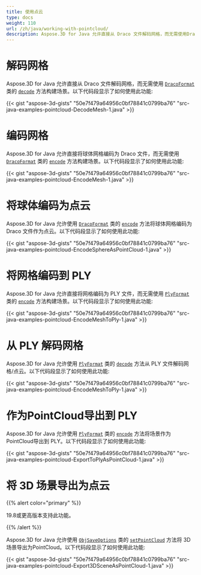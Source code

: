 ```yaml
---
title: 使用点云
type: docs
weight: 110
url: /zh/java/working-with-pointcloud/
description: Aspose.3D for Java 允许直接从 Draco 文件解码网格，而无需使用DracoFormat类的decode方法构建场景。
---
```

#  **解码网格**
Aspose.3D for Java 允许直接从 Draco 文件解码网格，而无需使用 [`DracoFormat`](https://reference.aspose.com/3d/java/com.aspose.threed/DracoFormat) 类的 [`decode`](https://reference.aspose.com/3d/java/com.aspose.threed/DracoFormat#decode-java.lang.String-) 方法构建场景。以下代码段显示了如何使用此功能:



{{< gist "aspose-3d-gists" "50e7f479a64956c0bf78841c0799ba76" "src-java-examples-pointcloud-DecodeMesh-1.java" >}}
#  **编码网格**
Aspose.3D for Java 允许直接将球体网格编码为 Draco 文件，而无需使用 [`DracoFormat`](https://reference.aspose.com/3d/java/com.aspose.threed/DracoFormat) 类的 [`encode`](https://reference.aspose.com/3d/java/com.aspose.threed/DracoFormat#encode-com.aspose.threed.Entity-java.lang.String-) 方法构建场景。以下代码段显示了如何使用此功能:



{{< gist "aspose-3d-gists" "50e7f479a64956c0bf78841c0799ba76" "src-java-examples-pointcloud-EncodeMesh-1.java" >}}
#  **将球体编码为点云**
Aspose.3D for Java 允许使用 [`DracoFormat`](https://reference.aspose.com/3d/java/com.aspose.threed/DracoFormat) 类的 [`encode`](https://reference.aspose.com/3d/java/com.aspose.threed/DracoFormat#encode-com.aspose.threed.Entity-java.lang.String-com.aspose.threed.DracoSaveOptions-) 方法将球体网格编码为 Draco 文件作为点云。以下代码段显示了如何使用此功能:



{{< gist "aspose-3d-gists" "50e7f479a64956c0bf78841c0799ba76" "src-java-examples-pointcloud-EncodeSphereAsPointCloud-1.java" >}}
#  **将网格编码到 PLY**
Aspose.3D for Java 允许直接将网格编码为 PLY 文件，而无需使用 [`PlyFormat`](https://reference.aspose.com/3d/java/com.aspose.threed/PlyFormat) 类的 [`encode`](https://reference.aspose.com/3d/java/com.aspose.threed/PlyFormat#encode-com.aspose.threed.Entity-java.lang.String-) 方法构建场景。以下代码段显示了如何使用此功能:



{{< gist "aspose-3d-gists" "50e7f479a64956c0bf78841c0799ba76" "src-java-examples-pointcloud-EncodeMeshToPly-1.java" >}}
#  **从 PLY 解码网格**
Aspose.3D for Java 允许使用 [`PlyFormat`](https://reference.aspose.com/3d/java/com.aspose.threed/PlyFormat) 类的 [`decode`](https://reference.aspose.com/3d/java/com.aspose.threed/PlyFormat#decode-java.lang.String-) 方法从 PLY 文件解码网格/点云。以下代码段显示了如何使用此功能:



{{< gist "aspose-3d-gists" "50e7f479a64956c0bf78841c0799ba76" "src-java-examples-pointcloud-EncodeMeshToPly-1.java" >}}
#  **作为PointCloud导出到 PLY**
Aspose.3D for Java 允许使用 [`PlyFormat`](https://reference.aspose.com/3d/java/com.aspose.threed/PlyFormat) 类的 [`encode`](https://reference.aspose.com/3d/java/com.aspose.threed/PlyFormat#encode-com.aspose.threed.Entity-java.lang.String-com.aspose.threed.PlySaveOptions-) 方法将场景作为PointCloud导出到 PLY。以下代码段显示了如何使用此功能:



{{< gist "aspose-3d-gists" "50e7f479a64956c0bf78841c0799ba76" "src-java-examples-pointcloud-ExportToPlyAsPointCloud-1.java" >}}
#  **将 3D 场景导出为点云**
{{% alert color="primary" %}} 

19.8或更高版本支持此功能。

{{% /alert %}} 

Aspose.3D for Java 允许使用 [`ObjSaveOptions`](https://reference.aspose.com/3d/java/com.aspose.threed/ObjSaveOptions) 类的 [`setPointCloud`](https://reference.aspose.com/3d/java/com.aspose.threed/ObjSaveOptions#setPointCloud-boolean-) 方法将 3D 场景导出为PointCloud。以下代码段显示了如何使用此功能:

{{< gist "aspose-3d-gists" "50e7f479a64956c0bf78841c0799ba76" "src-java-examples-pointcloud-Export3DSceneAsPointCloud-1.java" >}}
